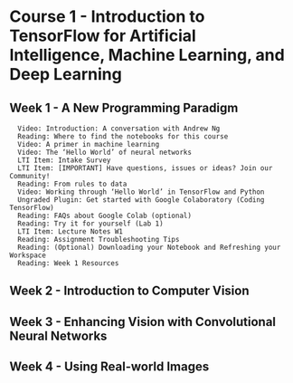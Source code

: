 # Course 1 - Introduction to TensorFlow for Artificial Intelligence, Machine Learning, and Deep Learning

## Week 1 - A New Programming Paradigm
      Video: Introduction: A conversation with Andrew Ng
      Reading: Where to find the notebooks for this course
      Video: A primer in machine learning
      Video: The ‘Hello World’ of neural networks
      LTI Item: Intake Survey
      LTI Item: [IMPORTANT] Have questions, issues or ideas? Join our Community!
      Reading: From rules to data
      Video: Working through ‘Hello World’ in TensorFlow and Python
      Ungraded Plugin: Get started with Google Colaboratory (Coding TensorFlow)
      Reading: FAQs about Google Colab (optional)
      Reading: Try it for yourself (Lab 1)
      LTI Item: Lecture Notes W1
      Reading: Assignment Troubleshooting Tips
      Reading: (Optional) Downloading your Notebook and Refreshing your Workspace
      Reading: Week 1 Resources
## Week 2 - Introduction to Computer Vision
## Week 3 - Enhancing Vision with Convolutional Neural Networks
## Week 4 - Using Real-world Images
